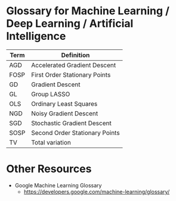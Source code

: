 
# Glossary for Machine Learning / Deep Learning / Artificial Intelligence


|__Term__   | __Definition__ |
|-----------|------------|
AGD         | Accelerated Gradient Descent
FOSP        | First Order Stationary Points 
GD          | Gradient Descent
GL 			| Group LASSO
OLS			| Ordinary Least Squares
NGD         | Noisy Gradient Descent
SGD         | Stochastic Gradient Descent
SOSP        | Second Order Stationary Points 
TV			| Total variation



# Other Resources
- Google Machine Learning Glossary
  + https://developers.google.com/machine-learning/glossary/
